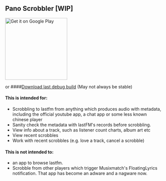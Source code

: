 ## Pano Scrobbler [WIP]
<a href='https://play.google.com/store/apps/details?id=com.arn.scrobble&utm_source=github&pcampaignid=MKT-Other-global-all-co-prtnr-py-PartBadge-Mar2515-1'><img alt='Get it on Google Play' src='https://play.google.com/intl/en_us/badges/images/generic/en_badge_web_generic.png' width="200"/></a>

or
####[Download last debug build](https://www.dropbox.com/s/vy4kae0bovdxd8g/pScrobbler-debug.apk?dl=1)
\(May not always be stable\)

#### This is intended for:
- Scrobbling to lastfm from anything which produces audio with metadata, including the official youtube app, a chat app or some less known chinese player
- Sanity check the metadata with lastFM's records before scrobbling.
- View info about a track, such as listener count charts, album art etc
- View recent scrobbles
- Work with recent scrobbles (e.g. love a track, cancel a scrobble)

#### This is not intended to:
- an app to browse lastfm.
- Scrobble from other players which trigger Musixmatch's FloatingLyrics notification. That app has become an adware and a nagware now.
